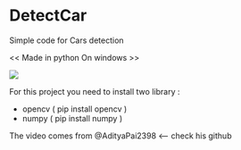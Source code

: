 # DetectCar
Simple code for Cars detection

<< Made in python On windows >>


![](ForReadMe/tempsnip.png)

  
For this project you need to install two library :
- opencv ( pip install opencv )
- numpy ( pip install numpy )

The video comes from @AdityaPai2398 <-- check his github
